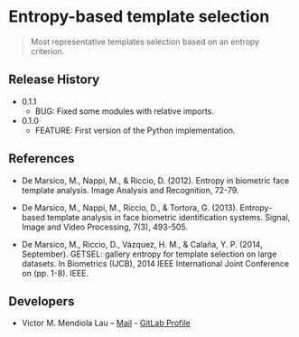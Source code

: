 # Entropy-based template selection
> Most representative templates selection based on an entropy criterion.


## Release History

* 0.1.1
    * BUG: Fixed some modules with relative imports.
* 0.1.0
    * FEATURE: First version of the Python implementation.


## References

* De Marsico, M., Nappi, M., & Riccio, D. (2012). Entropy in biometric face template analysis. Image Analysis and Recognition, 72-79.

* De Marsico, M., Nappi, M., Riccio, D., & Tortora, G. (2013). Entropy-based template analysis in face biometric identification systems. Signal, Image and Video Processing, 7(3), 493-505.

* De Marsico, M., Riccio, D., Vázquez, H. M., & Calaña, Y. P. (2014, September). GETSEL: gallery entropy for template selection on large datasets. In Biometrics (IJCB), 2014 IEEE International Joint Conference on (pp. 1-8). IEEE.


## Developers

* Victor M. Mendiola Lau – [Mail](mailto:vmendiola@cenatav.co.cu) - [GitLab Profile](http://gitlab.cenatav.co.cu/u/vmendiola)